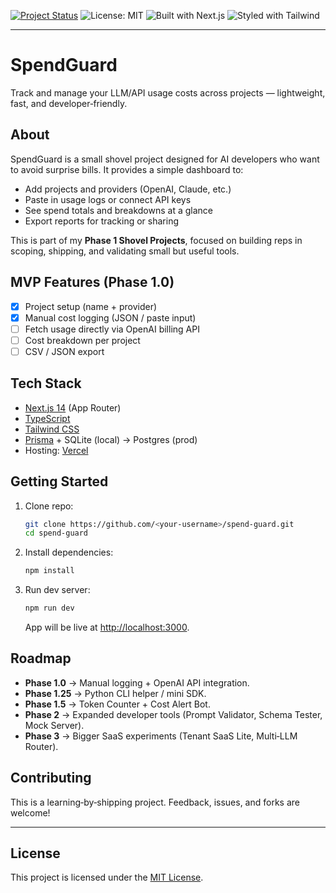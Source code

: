 
[![Project Status](https://img.shields.io/badge/status-active-success.svg)](./TODO.md)
![License: MIT](https://img.shields.io/badge/License-MIT-yellow.svg)
![Built with Next.js](https://img.shields.io/badge/Built%20with-Next.js-000000?logo=nextdotjs&logoColor=white)
![Styled with Tailwind](https://img.shields.io/badge/Styled%20with-TailwindCSS-06B6D4?logo=tailwindcss&logoColor=white)

---

# SpendGuard

Track and manage your LLM/API usage costs across projects — lightweight, fast, and developer‑friendly.

## About

SpendGuard is a small shovel project designed for AI developers who want to avoid surprise bills. It provides a simple dashboard to:

* Add projects and providers (OpenAI, Claude, etc.)
* Paste in usage logs or connect API keys
* See spend totals and breakdowns at a glance
* Export reports for tracking or sharing

This is part of my **Phase 1 Shovel Projects**, focused on building reps in scoping, shipping, and validating small but useful tools.

## MVP Features (Phase 1.0)

* [x] Project setup (name + provider)
* [x] Manual cost logging (JSON / paste input)
* [ ] Fetch usage directly via OpenAI billing API
* [ ] Cost breakdown per project
* [ ] CSV / JSON export

## Tech Stack

* [Next.js 14](https://nextjs.org/) (App Router)
* [TypeScript](https://www.typescriptlang.org/)
* [Tailwind CSS](https://tailwindcss.com/)
* [Prisma](https://www.prisma.io/) + SQLite (local) → Postgres (prod)
* Hosting: [Vercel](https://vercel.com/)

## Getting Started

1. Clone repo:

   ```bash
   git clone https://github.com/<your-username>/spend-guard.git
   cd spend-guard
   ```

2. Install dependencies:

   ```bash
   npm install
   ```

3. Run dev server:

   ```bash
   npm run dev
   ```

   App will be live at [http://localhost:3000](http://localhost:3000).

## Roadmap

* **Phase 1.0** → Manual logging + OpenAI API integration.
* **Phase 1.25** → Python CLI helper / mini SDK.
* **Phase 1.5** → Token Counter + Cost Alert Bot.
* **Phase 2** → Expanded developer tools (Prompt Validator, Schema Tester, Mock Server).
* **Phase 3** → Bigger SaaS experiments (Tenant SaaS Lite, Multi‑LLM Router).

## Contributing

This is a learning‑by‑shipping project. Feedback, issues, and forks are welcome!

---

## License
This project is licensed under the [MIT License](./LICENSE).


